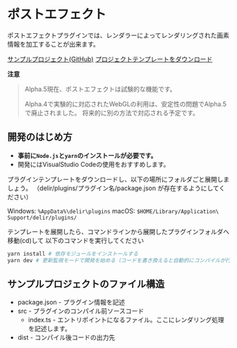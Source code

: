 # ポストエフェクト
ポストエフェクトプラグインでは、レンダラーによってレンダリングされた画素情報を加工することが出来ます。

[サンプルプロジェクト(GitHub)](https://github.com/Ragg-/Delir/tree/master/src/delir-core/plugin-example)
[プロジェクトテンプレートをダウンロード](https://github.com/Ragg-/Delir/files/906748/plugin-example-88bd02b.zip)

**注意**
> Alpha.5現在、ポストエフェクトは試験的な機能です。
>
> Alpha.4で実験的に対応されたWebGLの利用は、安定性の問題でAlpha.5で廃止されました。
> 将来的に別の方法で対応される予定です。

## 開発のはじめ方
- **事前に`Node.js`と`yarn`のインストールが必要です。**
- 開発にはVisualStudio Codeの使用をおすすめします。

プラグインテンプレートをダウンロードし、以下の場所にフォルダごと展開しましょう。
（delir/plugins/プラグイン名/package.json が存在するようにしてください）

Windows: `%AppData%\delir\plugins`
macOS: `$HOME/Library/Application\ Support/delir/plugins/`

テンプレートを展開したら、コマンドラインから展開したプラグインフォルダへ移動(cd)して
以下のコマンドを実行してください

``` sh
yarn install # 依存モジュールをインストールする
yarn dev # 更新監視モードで開発を始める（コードを書き換えると自動的にコンパイルが行われる）
```

## サンプルプロジェクトのファイル構造
- package.json - プラグイン情報を記述
- src - プラグインのコンパイル前ソースコード
    - index.ts - エントリポイントになるファイル。ここにレンダリング処理を記述します。
- dist - コンパイル後コードの出力先
